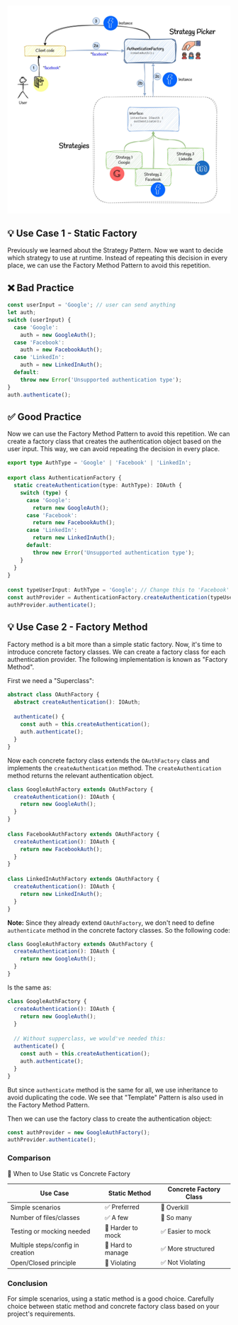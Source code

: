![factory-method](../../assets/factory-method.jpg)

## 💡 Use Case 1 - Static Factory

Previously we learned about the Strategy Pattern. Now we want to decide which strategy to use at runtime. Instead of repeating this decision in every place, we can use the Factory Method Pattern to avoid this repetition.

## ❌ Bad Practice

```ts
const userInput = 'Google'; // user can send anything
let auth;
switch (userInput) {
  case 'Google':
    auth = new GoogleAuth();
  case 'Facebook':
    auth = new FacebookAuth();
  case 'LinkedIn':
    auth = new LinkedInAuth();
  default:
    throw new Error('Unsupported authentication type');
}
auth.authenticate();
```

## ✅ Good Practice

Now we can use the Factory Method Pattern to avoid this repetition. We can create a factory class that creates the authentication object based on the user input. This way, we can avoid repeating the decision in every place.

```ts
export type AuthType = 'Google' | 'Facebook' | 'LinkedIn';

export class AuthenticationFactory {
  static createAuthentication(type: AuthType): IOAuth {
    switch (type) {
      case 'Google':
        return new GoogleAuth();
      case 'Facebook':
        return new FacebookAuth();
      case 'LinkedIn':
        return new LinkedInAuth();
      default:
        throw new Error('Unsupported authentication type');
    }
  }
}

const typeUserInput: AuthType = 'Google'; // Change this to 'Facebook' or 'LinkedIn' to test other providers
const authProvider = AuthenticationFactory.createAuthentication(typeUserInput);
authProvider.authenticate();
```

## 💡 Use Case 2 - Factory Method

Factory method is a bit more than a simple static factory. Now, it's time to introduce concrete factory classes. We can create a factory class for each authentication provider. The following implementation is known as "Factory Method".

First we need a "Superclass":

```ts
abstract class OAuthFactory {
  abstract createAuthentication(): IOAuth;

  authenticate() {
    const auth = this.createAuthentication();
    auth.authenticate();
  }
}
```
Now each concrete factory class extends the `OAuthFactory` class and implements the `createAuthentication` method. The `createAuthentication` method returns the relevant authentication object.

```ts
class GoogleAuthFactory extends OAuthFactory {
  createAuthentication(): IOAuth {
    return new GoogleAuth();
  }
}

class FacebookAuthFactory extends OAuthFactory {
  createAuthentication(): IOAuth {
    return new FacebookAuth();
  }
}

class LinkedInAuthFactory extends OAuthFactory {
  createAuthentication(): IOAuth {
    return new LinkedInAuth();
  }
}
```

**Note:** Since they already extend `OAuthFactory`, we don't need to define `authenticate` method in the concrete factory classes. So the following code:

```ts
class GoogleAuthFactory extends OAuthFactory {
  createAuthentication(): IOAuth {
    return new GoogleAuth();
  }
}
```

Is the same as:
```ts
class GoogleAuthFactory {
  createAuthentication(): IOAuth {
    return new GoogleAuth();
  }

  // Without supperclass, we would've needed this:
  authenticate() {
    const auth = this.createAuthentication();
    auth.authenticate();
  }
}
```

But since `authenticate` method is the same for all, we use inheritance to avoid duplicating the code. We see that "Template" Pattern is also used in the Factory Method Pattern.

Then we can use the factory class to create the authentication object:

```ts
const authProvider = new GoogleAuthFactory();
authProvider.authenticate();
```

### Comparison

🤔 When to Use Static vs Concrete Factory

| Use Case                          | Static Method     | Concrete Factory Class |
| --------------------------------- | ----------------- | ---------------------- |
| Simple scenarios                  | ✅ Preferred      | 🚫 Overkill            |
| Number of files/classes           | ✅ A few          | 🚫 So many             |
| Testing or mocking needed         | 🚫 Harder to mock | ✅ Easier to mock      |
| Multiple steps/config in creation | 🚫 Hard to manage | ✅ More structured     |
| Open/Closed principle             | 🚫 Violating      | ✅ Not Violating       |


### Conclusion

For simple scenarios, using a static method is a good choice. Carefully choice between static method and concrete factory class based on your project's requirements.
